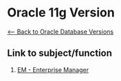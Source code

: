 # Oracle 11g Version
[<-- Back to Oracle Database Versions](https://github.com/mtemporim/Databases/tree/main/Oracle)  

## Link to subject/function  
1. [EM - Enterprise Manager](https://github.com/mtemporim/Databases/tree/main/Oracle/11g/EM)
